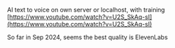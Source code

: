 
AI text to voice on own server or localhost, with training
[https://www.youtube.com/watch?v=U2S_SkAq-sI](https://www.youtube.com/watch?v=U2S_SkAq-sI)

So far in Sep 2024, seems the best quality is ElevenLabs